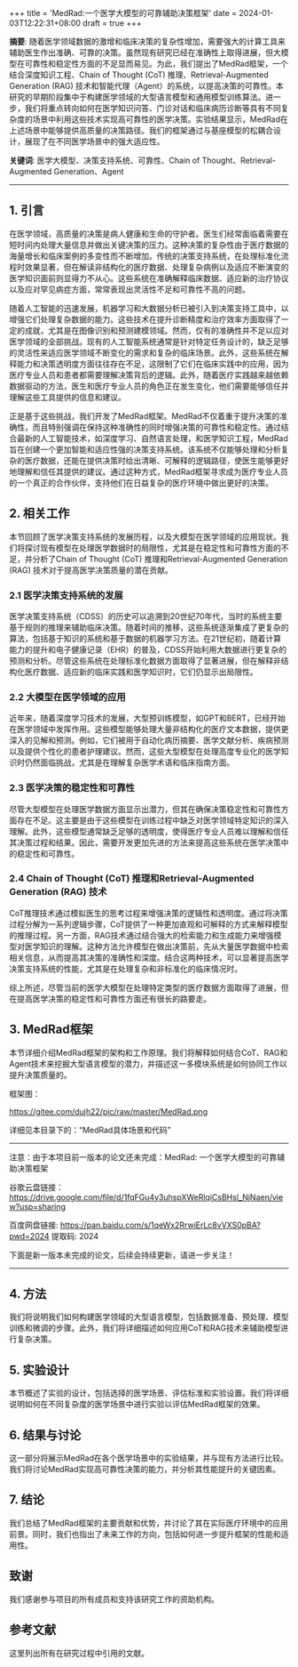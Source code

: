 +++
title = 'MedRad:一个医学大模型的可靠辅助决策框架'
date = 2024-01-03T12:22:31+08:00
draft = true
+++

**摘要**: 随着医学领域数据的激增和临床决策的复杂性增加，需要强大的计算工具来辅助医生作出准确、可靠的决策。虽然现有研究已经在准确性上取得进展，但大模型在可靠性和稳定性方面的不足显而易见。为此，我们提出了MedRad框架，一个结合深度知识工程、Chain of Thought (CoT) 推理、Retrieval-Augmented Generation (RAG) 技术和智能代理（Agent）的系统，以提高决策的可靠性。本研究的早期阶段集中于构建医学领域的大型语言模型和通用模型训练算法。进一步，我们将重点转向如何在医学知识问答、门诊对话和临床病历诊断等具有不同复杂度的场景中利用这些技术实现高可靠性的医学决策。实验结果显示，MedRad在上述场景中能够提供高质量的决策路径。我们的框架通过与基座模型的松耦合设计，展现了在不同医学场景中的强大适应性。

**关键词**: 医学大模型、决策支持系统、可靠性、Chain of Thought、Retrieval-Augmented Generation、Agent

---

## **1. 引言**

在医学领域，高质量的决策是病人健康和生命的守护者。医生们经常面临着需要在短时间内处理大量信息并做出关键决策的压力。这种决策的复杂性由于医疗数据的海量增长和临床案例的多变性而不断增加。传统的决策支持系统，在处理标准化流程时效果显著，但在解读非结构化的医疗数据、处理复杂病例以及适应不断演变的医学知识面前则显得力不从心。这些系统在准确解释临床数据、适应新的治疗协议以及应对罕见病症方面，常常表现出灵活性不足和可靠性不高的问题。

随着人工智能的迅速发展，机器学习和大数据分析已被引入到决策支持工具中，以增强它们处理复杂数据的能力。这些技术在提升诊断精度和治疗效率方面取得了一定的成就，尤其是在图像识别和预测建模领域。然而，仅有的准确性并不足以应对医学领域的全部挑战。现有的人工智能系统通常是针对特定任务设计的，缺乏足够的灵活性来适应医学领域不断变化的需求和复杂的临床场景。此外，这些系统在解释能力和决策透明度方面往往存在不足，这限制了它们在临床实践中的应用，因为医疗专业人员和患者都需要理解决策背后的逻辑。此外，随着医疗实践越来越依赖数据驱动的方法，医生和医疗专业人员的角色正在发生变化，他们需要能够信任并理解这些工具提供的信息和建议。

正是基于这些挑战，我们开发了MedRad框架。MedRad不仅着重于提升决策的准确性，而且特别强调在保持这种准确性的同时增强决策的可靠性和稳定性。通过结合最新的人工智能技术，如深度学习、自然语言处理，和医学知识工程，MedRad旨在创建一个更加智能和适应性强的决策支持系统。该系统不仅能够处理和分析复杂的医疗数据，还能在提供决策时给出清晰、可解释的逻辑路径，使医生能够更好地理解和信任其提供的建议。通过这种方式，MedRad框架寻求成为医疗专业人员的一个真正的合作伙伴，支持他们在日益复杂的医疗环境中做出更好的决策。

## **2. 相关工作**

本节回顾了医学决策支持系统的发展历程，以及大模型在医学领域的应用现状。我们将探讨现有模型在处理医学数据时的局限性，尤其是在稳定性和可靠性方面的不足，并分析了Chain of Thought (CoT) 推理和Retrieval-Augmented Generation (RAG) 技术对于提高医学决策质量的潜在贡献。

### 2.1 **医学决策支持系统的发展**

医学决策支持系统（CDSS）的历史可以追溯到20世纪70年代，当时的系统主要基于规则的推理来辅助临床决策。随着时间的推移，这些系统逐渐集成了更复杂的算法，包括基于知识的系统和基于数据的机器学习方法。在21世纪初，随着计算能力的提升和电子健康记录（EHR）的普及，CDSS开始利用大数据进行更复杂的预测和分析。尽管这些系统在处理标准化数据方面取得了显著进展，但在解释非结构化医疗数据、适应新的临床实践和医学知识时，它们仍显示出局限性。

### 2.2 **大模型在医学领域的应用**

近年来，随着深度学习技术的发展，大型预训练模型，如GPT和BERT，已经开始在医学领域中发挥作用。这些模型能够处理大量非结构化的医疗文本数据，提供更深入的见解和预测。例如，它们被用于自动化病历摘要、医学文献分析、疾病预测以及提供个性化的患者护理建议。然而，这些大型模型在处理高度专业化的医学知识时仍然面临挑战，尤其是在理解复杂医学术语和临床指南方面。

### 2.3 **医学决策的稳定性和可靠性**

尽管大型模型在处理医学数据方面显示出潜力，但其在确保决策稳定性和可靠性方面存在不足。这主要是由于这些模型在训练过程中缺乏对医学领域特定知识的深入理解。此外，这些模型通常缺乏足够的透明度，使得医疗专业人员难以理解和信任其决策过程和结果。因此，需要开发更加先进的方法来提高这些系统在医学决策中的稳定性和可靠性。

### 2.4 **Chain of Thought (CoT) 推理和Retrieval-Augmented Generation (RAG) 技术**

CoT推理技术通过模拟医生的思考过程来增强决策的逻辑性和透明度。通过将决策过程分解为一系列逻辑步骤，CoT提供了一种更加直观和可解释的方式来解释模型的推理过程。另一方面，RAG技术通过结合强大的检索能力和生成能力来增强模型对医学知识的理解。这种方法允许模型在做出决策前，先从大量医学数据中检索相关信息，从而提高其决策的准确性和深度。结合这两种技术，可以显著提高医学决策支持系统的性能，尤其是在处理复杂和非标准化的临床情况时。

综上所述，尽管当前的医学大模型在处理特定类型的医疗数据方面取得了进展，但在提高医学决策的稳定性和可靠性方面还有很长的路要走。

## **3. MedRad框架**

本节详细介绍MedRad框架的架构和工作原理。我们将解释如何结合CoT、RAG和Agent技术来挖掘大型语言模型的潜力，并描述这一多模块系统是如何协同工作以提升决策质量的。

框架图：

https://gitee.com/dujh22/pic/raw/master/MedRad.png

详细见本目录下的：“MedRad具体场景和代码”

---

注意：由于本项目前一版本的论文还未完成：MedRad: 一个医学大模型的可靠辅助决策框架

谷歌云盘链接： https://drive.google.com/file/d/1fqFGu4y3uhspXWeRlqiCsBHsl_NjNaen/view?usp=sharing 

百度网盘链接: https://pan.baidu.com/s/1qeWx2RrwiErLc8vVXS0pBA?pwd=2024 提取码: 2024 

下面是新一版本未完成的论文，后续会持续更新，请进一步关注！

---

## **4. 方法**

我们将说明我们如何构建医学领域的大型语言模型，包括数据准备、预处理、模型训练和微调的步骤。此外，我们将详细描述如何应用CoT和RAG技术来辅助模型进行复杂决策。

## **5. 实验设计**

本节概述了实验的设计，包括选择的医学场景、评估标准和实验设置。我们将详细说明如何在不同复杂度的医学场景中进行实验以评估MedRad框架的效果。

## **6. 结果与讨论**

这一部分将展示MedRad在各个医学场景中的实验结果，并与现有方法进行比较。我们将讨论MedRad实现高可靠性决策的能力，并分析其性能提升的关键因素。

## **7. 结论**

我们总结了MedRad框架的主要贡献和优势，并讨论了其在实际医疗环境中的应用前景。同时，我们也指出了未来工作的方向，包括如何进一步提升框架的性能和适用性。

## **致谢**

我们感谢参与项目的所有成员和支持该研究工作的资助机构。

## **参考文献**

这里列出所有在研究过程中引用的文献。
